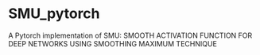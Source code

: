 # SMU_pytorch
A Pytorch implementation of SMU: SMOOTH ACTIVATION FUNCTION FOR DEEP NETWORKS USING SMOOTHING MAXIMUM TECHNIQUE
